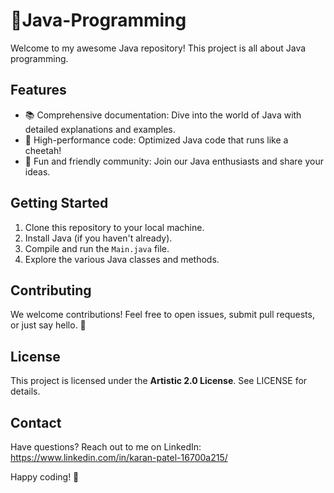 # 🚀Java-Programming
 
Welcome to my awesome Java repository! This project is all about Java programming.

## Features

- 📚 Comprehensive documentation: Dive into the world of Java with detailed explanations and examples.
- 🚀 High-performance code: Optimized Java code that runs like a cheetah!
- 🎉 Fun and friendly community: Join our Java enthusiasts and share your ideas.

## Getting Started

1. Clone this repository to your local machine.
2. Install Java (if you haven't already).
3. Compile and run the `Main.java` file.
4. Explore the various Java classes and methods.

## Contributing

We welcome contributions! Feel free to open issues, submit pull requests, or just say hello. 🙌

## License

This project is licensed under the **Artistic 2.0 License**. See LICENSE for details.

## Contact

Have questions? Reach out to me on LinkedIn: https://www.linkedin.com/in/karan-patel-16700a215/

Happy coding! 🎉
